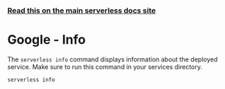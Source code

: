<!--
title: Google Cloud Functions Serverless info command
menuText: info
menuOrder: 5
description: Get information about your deployed service
layout: Doc
-->

<!-- DOCS-SITE-LINK:START automatically generated  -->
### [Read this on the main serverless docs site](https://www.serverless.com/framework/docs/providers/google/cli-reference/info)
<!-- DOCS-SITE-LINK:END -->

# Google - Info

The `serverless info` command displays information about the deployed service. Make sure to run this command in your services directory.

```bash
serverless info
```
